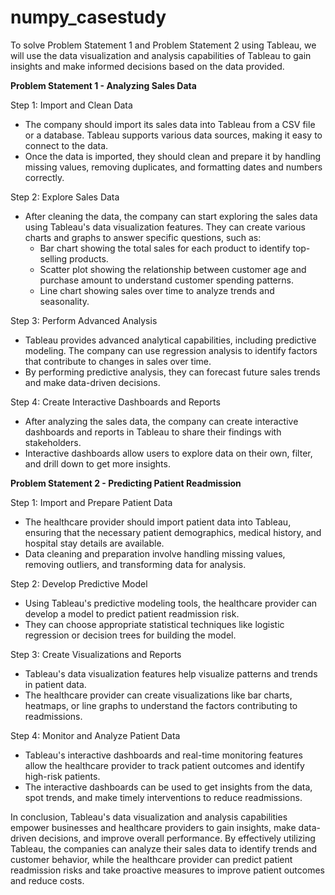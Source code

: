 # numpy_casestudy
To solve Problem Statement 1 and Problem Statement 2 using Tableau, we will use the data visualization and analysis capabilities of Tableau to gain insights and make informed decisions based on the data provided.

**Problem Statement 1 - Analyzing Sales Data**

Step 1: Import and Clean Data
- The company should import its sales data into Tableau from a CSV file or a database. Tableau supports various data sources, making it easy to connect to the data.
- Once the data is imported, they should clean and prepare it by handling missing values, removing duplicates, and formatting dates and numbers correctly.

Step 2: Explore Sales Data
- After cleaning the data, the company can start exploring the sales data using Tableau's data visualization features. They can create various charts and graphs to answer specific questions, such as:
  - Bar chart showing the total sales for each product to identify top-selling products.
  - Scatter plot showing the relationship between customer age and purchase amount to understand customer spending patterns.
  - Line chart showing sales over time to analyze trends and seasonality.

Step 3: Perform Advanced Analysis
- Tableau provides advanced analytical capabilities, including predictive modeling. The company can use regression analysis to identify factors that contribute to changes in sales over time.
- By performing predictive analysis, they can forecast future sales trends and make data-driven decisions.

Step 4: Create Interactive Dashboards and Reports
- After analyzing the sales data, the company can create interactive dashboards and reports in Tableau to share their findings with stakeholders.
- Interactive dashboards allow users to explore data on their own, filter, and drill down to get more insights.

**Problem Statement 2 - Predicting Patient Readmission**

Step 1: Import and Prepare Patient Data
- The healthcare provider should import patient data into Tableau, ensuring that the necessary patient demographics, medical history, and hospital stay details are available.
- Data cleaning and preparation involve handling missing values, removing outliers, and transforming data for analysis.

Step 2: Develop Predictive Model
- Using Tableau's predictive modeling tools, the healthcare provider can develop a model to predict patient readmission risk.
- They can choose appropriate statistical techniques like logistic regression or decision trees for building the model.

Step 3: Create Visualizations and Reports
- Tableau's data visualization features help visualize patterns and trends in patient data.
- The healthcare provider can create visualizations like bar charts, heatmaps, or line graphs to understand the factors contributing to readmissions.

Step 4: Monitor and Analyze Patient Data
- Tableau's interactive dashboards and real-time monitoring features allow the healthcare provider to track patient outcomes and identify high-risk patients.
- The interactive dashboards can be used to get insights from the data, spot trends, and make timely interventions to reduce readmissions.

In conclusion, Tableau's data visualization and analysis capabilities empower businesses and healthcare providers to gain insights, make data-driven decisions, and improve overall performance. By effectively utilizing Tableau, the companies can analyze their sales data to identify trends and customer behavior, while the healthcare provider can predict patient readmission risks and take proactive measures to improve patient outcomes and reduce costs.
